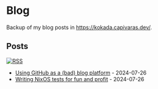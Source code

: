 # Blog

Backup of my blog posts in https://kokada.capivaras.dev/.

## Posts

[![RSS](https://img.shields.io/badge/RSS-FFA562?style=for-the-badge&logo=rss&logoColor=white)](https://raw.githubusercontent.com/thiagokokada/blog/main/rss.xml)

- [Using GitHub as a (bad) blog platform](./2024-07-26/02-using-github-as-a-bad-blog-platform.md) - 2024-07-26
- [Writing NixOS tests for fun and profit](./2024-07-26/01-writing-nixos-tests-for-fun-and-profit.md) - 2024-07-26
